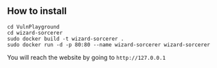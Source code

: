 ## How to install

```
cd VulnPlayground 
cd wizard-sorcerer
sudo docker build -t wizard-sorcerer .
sudo docker run -d -p 80:80 --name wizard-sorcerer wizard-sorcerer
```

You will reach the website by going to `http://127.0.0.1`
